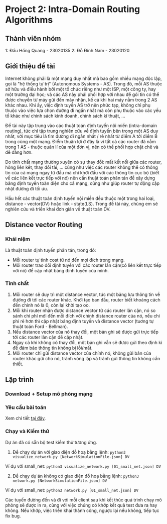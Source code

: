 # Project 2: Intra-Domain Routing Algorithms

## Thành viên nhóm

1: Đầu Hồng Quang - 23020135
2: Đỗ Đình Nam - 23020120

## Giới thiệu đề tài

Internet không phải là một mạng duy nhất mà bao gồm nhiều mạng độc lập, gọi là "hệ thống tự trị" (Autonomous Systems - AS). Trong đó, mỗi AS thuộc sở hữu và điều hành bởi một tổ chức riêng như một ISP, một công ty, hay một trường đại học; và các AS này phải phối hợp với nhau để gói tin có thể được chuyển từ máy gửi đến máy nhận, kể cả khi hai máy nằm trong 2 AS khác nhau. Khi ấy, việc định tuyến AS trở nên phức tạp, không chỉ phụ thuộc vào việc lựa chọn đường đi ngắn nhất mà còn phụ thuộc vào các yếu tố khác như chính sách kinh doanh, chính sách kĩ thuật, ...

Đề tài này tập trung vào các thuật toán định tuyến nội miền (intra-domain routing), tức chỉ tập trung nghiên cứu về định tuyến bên trong một AS duy nhất, với mục tiêu là tìm đường đi ngắn nhất / rẻ nhất từ điểm A tới điểm B trong cùng một mạng. Điểm thuận lợi ở đây là vì tất cả các router đã nằm trong 1 AS - thuộc quản lí của một đơn vị, nên có thể phối hợp chặt chẽ và dễ dàng hơn.

Do tính chất mạng thường xuyên có sự thay đổi: mất kết nối giữa các router, hỏng liên kết, thay đổi tải, ... cũng như việc các router không thể có thông tin của cả mạng ngay từ đầu mà chỉ khởi đầu với các thông tin cục bộ (biết về các liên kết trực tiếp với nó) nên cần thuật toán phân tán để xây dựng bảng định tuyến toàn diện cho cả mạng, cũng như giúp router tự động cập nhật đường đi tối ưu.

Hầu hết các thuật toán định tuyến nội miền đều thuộc một trong hai loại, 
distance - vector(DV) hoặc link - state(LS). Trong đề tài này, chúng em sẽ nghiên cứu và triển khai đơn giản về thuật toán DV.

## Distance vector Routing

### Khái niệm

Là thuật toán định tuyến phân tán, trong đó:
- Mỗi router tự tính cost từ nó đến mọi đích trong mạng.
- Mỗi router trao đổi định tuyến với các router lân cận(có liên kết trực tiếp với nó) để cập nhật bảng định tuyến của mình.

### Tính chất

1. Mỗi router sẽ duy trì một distance vector, tức một bảng lưu thông tin về đường đi tới các router khác. Khởi tạo ban đầu, router biết khoảng cách đến chính nó là 0, còn lại khởi tạo oo.
2. Mỗi khi router nhận được distance vector từ các router lân cận, nó so sánh chi phí mới đến mỗi đích với chính distance router của nó, nếu chi phí rẻ hơn thì cập nhật bảng định tuyến và đistance vector (tuơng tự thuật toán Ford - Bellman).
3. Nếu distance vector của nó thay đổi, một bản ghi sẽ được gửi trực tiếp tới các router lân cận để cập nhật.
4. Ngay cả khi không có thay đổi, một bản ghi vẫn sẽ được gửi theo định kì để đảm bảo thông tin không bị lỗi/mất.
5. Mỗi router chỉ gửi distance vector của chính nó, không gửi bản của router khác gửi cho nó, tránh vòng lặp và tránh gửi thông tin không cần thiết.

## Lập trình

### Download + Setup mô phỏng mạng

### Yêu cầu bài toán

Xem chi tiết [tại đây](https://github.com/Harvard-CS145/routing?tab=readme-ov-file#implementation-instructions).

### Chạy và Kiểm thử

Dự án đã có sẵn bộ test kiểm thử tương ứng.

1. Để chạy dự án với giao diện đồ hoạ bằng lệnh:
`python3 visualize_network.py [NetworkSimulationFile.json] DV`

Ví dụ với small_net: 
`python3 visualize_network.py [01_small_net.json] DV`

2. Để chạy dự án không có giao diện đồ hoạ bằng lệnh:
`python3 network.py [NetworkSimulationFile.json] DV`

Ví dụ với small_net: 
`python3 network.py [01_small_net.json] DV`

Các tuyến đường đến và đi với mỗi client sau khi kết thúc quá trình chạy mô phỏng sẽ được in ra, cùng với việc chúng có khớp kết quả test đưa ra hay không. Nếu khớp, việc triển khai thành công, ngược lại nếu không, tiếp tục fix bug.
